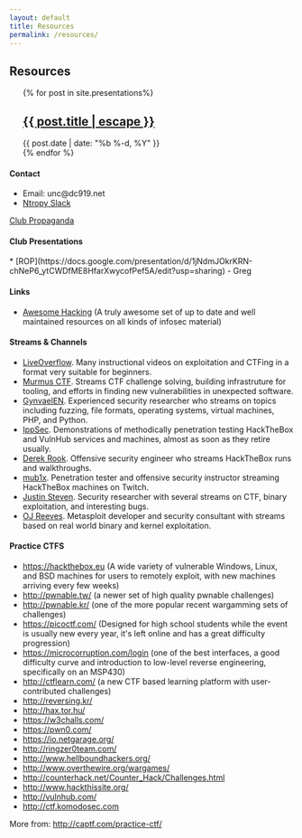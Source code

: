 ```yaml
---
layout: default
title: Resources 
permalink: /resources/
---
```

<h2> Resources </h2>
<!-- To add presentation files, put them in the _presentations folder and they should show up here-->
<ul class="post-list"> {% for post in site.presentations%}
   <li style="list-style-type: none;">
   <h2> <a class="post-link" href="{{ post.url | prepend: site.baseurl }}">{{ post.title | escape }}</a> </h2>
      <span class="post-meta">{{ post.date | date: "%b %-d, %Y" }}</span>
   </li>
    {% endfor %}
</ul>

<h4>Contact</h4>
<ul>
<li>Email: unc@dc919.net</li>
<li><a href="https://ntropy-unc.slack.com/">Ntropy Slack</a></li>
</ul>

[Club Propaganda](https://docs.google.com/presentation/d/1t0N-XU9Tjh_ZWsebjg6ikcCmJxGrM4jKJbEawurWSrE/edit#slide=id.p)

<h4>Club Presentations</h4>
* [ROP](https://docs.google.com/presentation/d/1jNdmJOkrKRN-chNeP6_ytCWDfME8HfarXwycofPef5A/edit?usp=sharing) - Greg

<h4>Links</h4>
<ul>
<li><a href="https://github.com/Hack-with-Github/Awesome-Hacking/blob/master/README.md">Awesome Hacking</a> (A truly awesome set of up to date and well maintained resources on all kinds of infosec material)</li>
</ul>

<h4>Streams & Channels</h4>
<ul>
<li><a href="https://www.youtube.com/channel/UClcE-kVhqyiHCcjYwcpfj9w">LiveOverflow</a>. Many instructional videos on exploitation and CTFing in a format very suitable for beginners.</li>
<li><a href="https://www.youtube.com/channel/UCUB9vOGEUpw7IKJRoR4PK-A">Murmus CTF</a>. Streams CTF challenge solving, building infrastruture for tooling, and efforts in finding new vulnerabilities in unexpected software.</li>
<li><a href="https://www.youtube.com/user/GynvaelEN">GynvaelEN</a>. Experienced security researcher who streams on topics including fuzzing, file formats, operating systems, virtual machines, PHP, and Python.</li>
<li><a href="https://www.youtube.com/channel/UCa6eh7gCkpPo5XXUDfygQQA">IppSec</a>. Demonstrations of methodically penetration testing HackTheBox and VulnHub services and machines, almost as soon as they retire usually.</li>
<li><a href="https://www.youtube.com/derekrook">Derek Rook</a>. Offensive security engineer who streams HackTheBox runs and walkthroughs.</li>
<li><a href="https://www.twitch.tv/videos/283272476">mub1x</a>. Penetration tester and offensive security instructor streaming HackTheBox machines on Twitch.</li>
<li><a href="https://www.youtube.com/channel/UCCBmFvsR6sIPrmjSVVxY9ng/videos">Justin Steven</a>. Security researcher with several streams on CTF, binary exploitation, and interesting bugs.</li>
<li><a href="https://www.youtube.com/channel/UCz2aqRQWMhJ4wcJq3XneqRg/videos">OJ Reeves</a>. Metasploit developer and security consultant with streams based on real world binary and kernel exploitation.</li>
</ul>

<h4>Practice CTFS</h4>
<ul>
<li><a href="https://www.hackthebox.eu">https://hackthebox.eu</a> (A wide variety of vulnerable Windows, Linux, and BSD machines for users to remotely exploit, with new machines arriving every few weeks)</li>
<li><a href="http://pwnable.tw/">http://pwnable.tw/</a> (a newer set of high quality pwnable challenges)</li>
<li><a href="http://pwnable.kr/">http://pwnable.kr/</a> (one of the more popular recent wargamming sets of challenges)</li>
<li><a href="https://picoctf.com/">https://picoctf.com/</a>  (Designed for high school students while the event is usually new every year, it's left online and has a great difficulty progression)</li>
<!-- 
<li><a href="https://easyctf.com">https://easyctf.com/</a>  ()</li>
-->
<li><a href="https://microcorruption.com/login">https://microcorruption.com/login</a> (one of the best interfaces, a good difficulty curve and introduction to low-level reverse engineering, specifically on an MSP430)</li>
<li><a href="http://ctflearn.com/">http://ctflearn.com/</a> (a new CTF based learning platform with user-contributed challenges)</li>
<li><a href="http://reversing.kr/">http://reversing.kr/</a></li>
<li><a href="http://hax.tor.hu/">http://hax.tor.hu/</a></li>
<li><a href="https://w3challs.com/">https://w3challs.com/</a></li>
<li><a href="https://pwn0.com/">https://pwn0.com/</a></li>
<li><a href="https://io.netgarage.org/">https://io.netgarage.org/</a></li>
<li><a href="http://ringzer0team.com/">http://ringzer0team.com/</a></li>
<li><a href="http://www.hellboundhackers.org/">http://www.hellboundhackers.org/</a></li>
<li><a href="http://www.overthewire.org/wargames/">http://www.overthewire.org/wargames/</a></li>
<li><a href="http://counterhack.net/Counter_Hack/Challenges.html">http://counterhack.net/Counter_Hack/Challenges.html</a></li>
<li><a href="http://www.hackthissite.org/">http://www.hackthissite.org/</a></li>
<li><a href="http://vulnhub.com/">http://vulnhub.com/</a></li>
<li><a href="http://ctf.komodosec.com">http://ctf.komodosec.com</a></li>
</ul>

More from: <a href="http://captf.com/practice-ctf/">http://captf.com/practice-ctf/</a>
